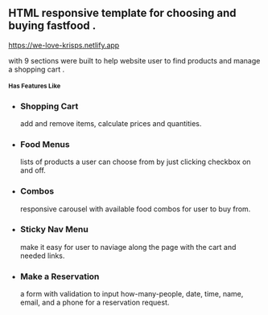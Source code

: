<h2> HTML responsive template for choosing and buying fastfood .</h2>
<p><a href="https://we-love-krisps.netlify.app">https://we-love-krisps.netlify.app</a></p>
<p>with 9 sections were built to help website user to find products and manage a shopping cart .</p>

<h2 style="font-size:12px">Has Features Like</h2>

<ul>
  <li>
    <h3>Shopping Cart</h3>
    <p>add and remove items, calculate prices and quantities.</p>
  </li>
  <li>
    <h3>Food Menus</h3>
    <p>lists of products a user can choose from by just clicking checkbox on and off.</p>
  </li>
  <li>
    <h3>Combos</h3>
    <p>responsive carousel with available food combos for user to buy from.</p>
  </li>
  <li>
    <h3>Sticky Nav Menu</h3>
    <p>make it easy for user to naviage along the page with the cart and needed links.</p>
  </li>
  <li>
    <h3>Make a Reservation</h3>
    <p>a form with validation to input how-many-people, date, time, name, email, and a phone for a reservation request.</p>
  </li>
</ul>